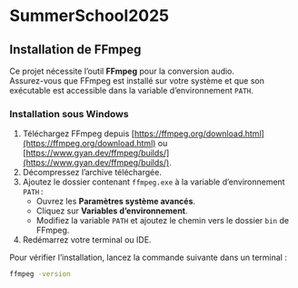# SummerSchool2025

## Installation de FFmpeg

Ce projet nécessite l’outil **FFmpeg** pour la conversion audio.  
Assurez-vous que FFmpeg est installé sur votre système et que son exécutable est accessible dans la variable d’environnement `PATH`.

### Installation sous Windows

1. Téléchargez FFmpeg depuis [https://ffmpeg.org/download.html](https://ffmpeg.org/download.html) ou [https://www.gyan.dev/ffmpeg/builds/](https://www.gyan.dev/ffmpeg/builds/).
2. Décompressez l’archive téléchargée.
3. Ajoutez le dossier contenant `ffmpeg.exe` à la variable d’environnement `PATH` :
   - Ouvrez les **Paramètres système avancés**.
   - Cliquez sur **Variables d’environnement**.
   - Modifiez la variable `PATH` et ajoutez le chemin vers le dossier `bin` de FFmpeg.
4. Redémarrez votre terminal ou IDE.

Pour vérifier l’installation, lancez la commande suivante dans un terminal :

```bash
ffmpeg -version
``` 
